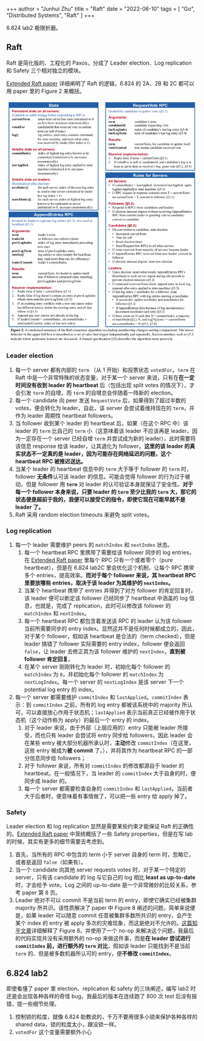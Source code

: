 +++
author = "Junhui Zhu"
title = "Raft"
date = "2022-06-10"
tags = [
    "Go",
    "Distributed Systems",
    "Raft"
]
+++

6.824 lab2 极限折磨。

<!--more-->

## Raft

Raft 是简化版的、工程化的 Paxos，分成了 Leader election、Log replication 和 Safety 三个相对独立的模块。

[Extended Raft paper](https://pdos.csail.mit.edu/6.824/papers/raft-extended.pdf) 详细阐明了 Raft 的逻辑，6.824 的 2A、2B 和 2C 都可以用 paper 里的 Figure 2 来概括。

![Raft](/images/raft.png)

### Leader election

1. 每一个 server 都有内部的 `term` （从 1 开始）和投票状态 `votedFor`。`term` 在 Raft 中是一个非常特殊的状态变量，对于某一个 server 来说，只有在**在一定时间没有收到 leader 的 heartbeat** 后（包括出现 split votes 的情况下），才会引发 `term` 的自增，而 `term` 的自增总会伴随着一阵新的 election。
2. 每一个 candidate 向 peer 发送 `RequestVote` 后，如果得到了超过半数的 votes，便会转化为 leader。自此，该 server 会尝试着维持现在的 `term`，并作为 leader 周期性 heartbeat followers。
3. 当 follower 收到某个 leader 的 heartbeat 后，如果（在这个 RPC 中）该 leader 的 `term` 比自己的 `term` 小（这意味着该 leader 不应该再是 leader，因为一定存在一个 server 已经自增 `term` 并尝试成为新的 leader），此时需要将该信息 response 给该 leader，让其退化为 follower。**这里的该 leader 的真实状态不一定真的是 leader，因为可能存在网络延迟的问题，这个 heartbeat RPC 被推迟送达。**
4. 当某个 leader 的 heartbeat 信息中的 `term` 大于等于 follower 的 `term` 时，follower **无条件**认可该 leader 的信息。可能会觉得 follower 的行为过于被动，但是 follower 用 **`term`** 对 leader 的认可验证本身就保证了安全性。**对于每一个 follower 本身来说，只要 leader 的 `term` 至少比我的 `term` 大，那它的状态便是超前于我的，我便可以接受它的指令，即使它现在可能早就不是 leader 了。**
5. Raft 采用 random election timeouts 来避免 split votes。

### Log replication

1. 每一个 leader 需要维护 peers 的 `matchIndex` 和 `nextIndex` 状态。
   1. 每一个 heartbeat RPC 里携带了需要给该 follower 同步的 log entries，在 [Extended Raft paper](https://pdos.csail.mit.edu/6.824/papers/raft-extended.pdf) 里每个 RPC 只有一个或者零个（pure heartbeat），但是在 6.824 lab2C 里会优化这个机制，让每个 RPC 携带多个 entries，提高效率。**而对于每个 follower 来说，其 heartbeat RPC 里要放哪些 entries，取决于该 leader 为其维护的 `nextIndex`。**
   2. 当某个 heartbeat 携带了 entries 并得到了对方 follower 的肯定回复时，该 leader 便可以断定该 follower 已经同步了 heartbeat 中涵盖的 log 信息，也就是，完成了 replication，此时可以修改该 follower 的 `matchIndex` 和 `nextIndex`。
   3. 每一个 heartbeat RPC 都包含着发送该 RPC 的 leader 认为该 follower 当前所需要同步的 entry index。显然这并不是任何时候都成立的，因此，对于某个 follower，假如该 heartbeat 是合法的（term checked），但是 leader 搞错了 follower 实际需要的 entry index，follower 便会返回 `false`，让 leader 去修正其为该 follower 维护的 `nextIndex`，**直到被 follower 肯定回复**。
   4. 在某个 server 刚刚转化为 leader 时，初始化每个 follower 的 `matchIndex` 为 `0`，并初始化每个 follower 的 `matchIndex` 为 `nextLogIndex`。每一个 server 的 `nextLogIndex` 是该 server 下一个 potential log entry 的 index。
2. 每一个 server 都需要维护 `commitIndex` 和 `lastApplied`。`commitIndex` 表示：到 `commitIndex` 之前，所有的 log entry 都被该系统中的 majority 所认可，可以直接放心作用于状态机；`lastApplied` 表示当前真正已经被作用于状态机（这个动作称为 apply）的最后一个 entry 的 index。
   1. 对于 leader 来说，由于外部（上层应用的）entry 只能被 leader 所接受，而也只有 leader 会尝试将 entry 同步给 followers，因此 leader 会在某些 entry 被大部分机器所承认时，**主动**修改 `commitIndex`（在这里，这些 entry 被成为**被 commit** 了。），并将其作为 heartbeat RPC 的一部分信息同步给 followers；
   2. 对于 follower 来说，所有对 `commitIndex` 的修改都源自于 leader 的 heartbeat。在一般情况下，当 leader 的 `commitIndex` 大于自身的时，便同步成 leader 的。
   3. 每一个 server 都需要检查自身的 `commitIndex` 和 `lastApplied`，当前者大于后者时，便意味着有事情做了，可以把一些 entry 给 apply 掉了。

### Safety

Leader election 和 log replication 显然是需要某些约束才能保证 Raft 的正确性的。[Extended Raft paper](https://pdos.csail.mit.edu/6.824/papers/raft-extended.pdf) 中笼统概括了一些 Safety properties，但是在写 lab 的时候，其实有更多的细节需要去考虑到。

1. 首先，当所有的 RPC 中包含的 term 小于 server 自身的 term 时，忽略它，或者是返回 `false`（如果有）。
2. 当一个 candidate 向其他 server requests votes 时，对于某一个特定的 server，只有该 candidate 的 log 与它自己的 log 相比 **least as up-to-date** 时，才会给予 vote。Log 之间的 up-to-date 是一个非常微妙的比较关系，参考 paper 第 8 页。
3. Leader 绝对不可以 commit 不是当前 term 的 entry，即使它确实已经被集群 majority 所共识。该性质解决了 paper 中 Figure 8 阐述的问题，简单来说便是，如果 leader 可以随意 commit 任意被集群多数所共识的 entry，会产生某个 index 的 entry 被 apply 多次的灾难现象，而这是绝对不允许的。[这篇知乎文章](https://zhuanlan.zhihu.com/p/369989974)详细解释了 Figure 8，并使用了一个 no-op 来解决这个问题，我最后的代码实现并没有采用额外的 no-op 来做这件事，而是**在 leader 尝试进行 `commitIndex` 前，进行额外的 `term` 对比**，假如该 leader 只能找到不是当前 `term` 的、但是被多数机器所认可的 entry，便**不修改 `commitIndex`**。

## 6.824 lab2

即使看懂了 paper 里 election、replication 和 safety 的三块阐述，编写 lab2 时还是会出现各种各样的奇怪 bug，我最后的版本在连续跑了 800 次 test 后没有报错，提一些细节处理。

1. 控制锁的粒度，就像 6.824 助教说的，千万不要用很多小锁来保护各种各样的 shared data，锁的粒度太小，跟没锁一样。
1. `votedFor` 这个变量需要额外小心